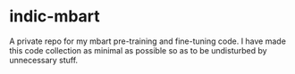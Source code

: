 # indic-mbart

A private repo for my mbart pre-training and fine-tuning code. I have made this code collection as minimal as possible so as to be undisturbed by unnecessary stuff.
